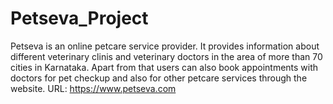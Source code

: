 # Petseva_Project
Petseva is an online petcare service provider. It provides information about different veterinary clinis and veterinary doctors in the area of more than 70 cities in Karnataka. Apart from that users can also book appointments with doctors for pet checkup and also for other petcare services through the website.
URL: https://www.petseva.com
